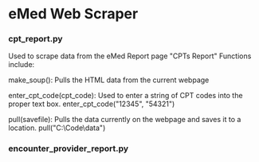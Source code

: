 # eMed Web Scraper

### cpt_report.py
Used to scrape data from the eMed Report page "CPTs Report"
Functions include:

  make_soup(): Pulls the HTML data from the current webpage
  
  enter_cpt_code(cpt_code): Used to enter a string of CPT codes into the proper text box. enter_cpt_code("12345", "54321")
  
  pull(savefile): Pulls the data currently on the webpage and saves it to a location. pull("C:\\Code\\data")

### encounter_provider_report.py
